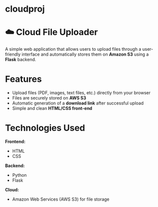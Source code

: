 # cloudproj
# ☁️ Cloud File Uploader

A simple web application that allows users to upload files through a user-friendly interface and automatically stores them on **Amazon S3** using a **Flask** backend.
# Features
- Upload files (PDF, images, text files, etc.) directly from your browser  
- Files are securely stored on **AWS S3**  
- Automatic generation of a **download link** after successful upload  
- Simple and clean **HTML/CSS front-end**  
# Technologies Used
**Frontend:**
- HTML 
- CSS
  
**Backend:**
- Python  
- Flask
 
**Cloud:**
- Amazon Web Services (AWS S3) for file storage  



